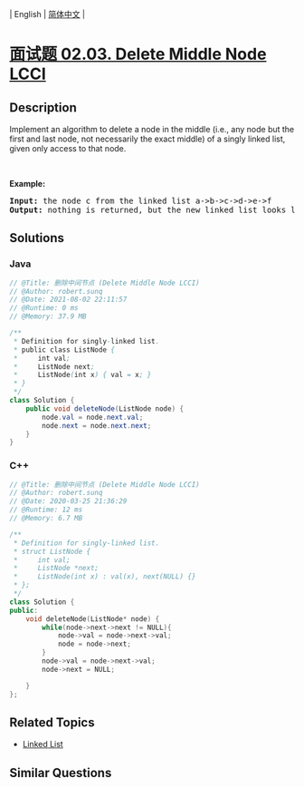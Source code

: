 
| English | [简体中文](README.md) |

# [面试题 02.03. Delete Middle Node LCCI](https://leetcode.cn//problems/delete-middle-node-lcci/)

## Description

<p>Implement an algorithm to delete a node in the middle (i.e., any node but the first and last node, not necessarily the exact middle) of a singly linked list, given only access to that node.</p>

<p>&nbsp;</p>

<p><strong>Example: </strong></p>

<pre>
<strong>Input: </strong>the node c from the linked list a-&gt;b-&gt;c-&gt;d-&gt;e-&gt;f
<strong>Output: </strong>nothing is returned, but the new linked list looks like a-&gt;b-&gt;d-&gt;e-&gt;f
</pre>


## Solutions


### Java

```Java
// @Title: 删除中间节点 (Delete Middle Node LCCI)
// @Author: robert.sunq
// @Date: 2021-08-02 22:11:57
// @Runtime: 0 ms
// @Memory: 37.9 MB

/**
 * Definition for singly-linked list.
 * public class ListNode {
 *     int val;
 *     ListNode next;
 *     ListNode(int x) { val = x; }
 * }
 */
class Solution {
    public void deleteNode(ListNode node) {
        node.val = node.next.val;
        node.next = node.next.next;
    }
}
```



### C++

```C++
// @Title: 删除中间节点 (Delete Middle Node LCCI)
// @Author: robert.sunq
// @Date: 2020-03-25 21:36:29
// @Runtime: 12 ms
// @Memory: 6.7 MB

/**
 * Definition for singly-linked list.
 * struct ListNode {
 *     int val;
 *     ListNode *next;
 *     ListNode(int x) : val(x), next(NULL) {}
 * };
 */
class Solution {
public:
    void deleteNode(ListNode* node) {
        while(node->next->next != NULL){
            node->val = node->next->val;
            node = node->next;
        }
        node->val = node->next->val;
        node->next = NULL;

    }
};
```



## Related Topics

- [Linked List](https://leetcode.cn//tag/linked-list)

## Similar Questions


